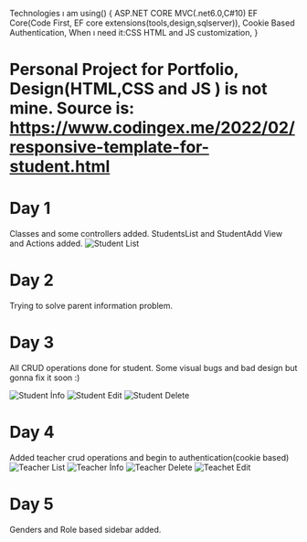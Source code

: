 ﻿Technologies ı am using()
{
ASP.NET CORE MVC(.net6.0,C#10)
EF Core(Code First, EF core extensions(tools,design,sqlserver)),
Cookie Based Authentication,
When ı need it:CSS HTML and JS customization,
}

# Personal Project for Portfolio, Design(HTML,CSS and JS ) is not mine. Source is: https://www.codingex.me/2022/02/responsive-template-for-student.html

# Day 1

Classes and some controllers added. StudentsList and StudentAdd View and Actions added.
![Student List](https://user-images.githubusercontent.com/62712555/195993976-3bb4973b-9684-4182-9c66-85b2b3dc054b.png)

# Day 2

Trying to solve parent information problem.

# Day 3
All CRUD operations done for student. Some visual bugs and bad design but gonna fix it soon :)

![Student İnfo](https://user-images.githubusercontent.com/62712555/195993984-6f0d342a-93c7-436e-9f07-05d4c04768d6.png)
![Student Edit](https://user-images.githubusercontent.com/62712555/195993986-d3a64439-614f-4861-baa3-b47ce442782f.png)
![Student Delete](https://user-images.githubusercontent.com/62712555/195993993-665b0e01-756e-4feb-a48e-b8a5f6068b9d.png)

# Day 4 

Added teacher crud operations and begin to authentication(cookie based)
![Teacher List](https://user-images.githubusercontent.com/62712555/195993998-634281a9-8640-4ede-bc09-be7b84856a1b.png)
![Teacher İnfo](https://user-images.githubusercontent.com/62712555/195994014-26acbcaf-f7ab-4af3-8021-767c2f3191c1.png)
![Teacher Delete](https://user-images.githubusercontent.com/62712555/195994026-140cc0d5-9f46-45ac-95f1-cdbd4f90ba24.png)
![Teachet Edit](https://user-images.githubusercontent.com/62712555/195994031-d0cc361d-e535-4632-af44-55456e6df2ea.png)


# Day 5
Genders and Role based sidebar added.


